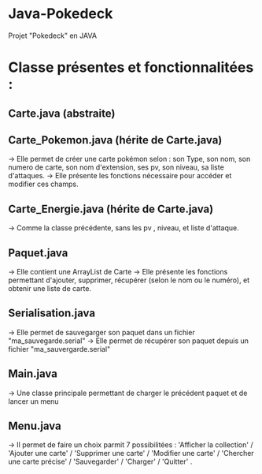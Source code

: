 # Java-Pokedeck
Projet "Pokedeck" en JAVA


# Classe présentes et fonctionnalitées : 

Carte.java (abstraite) 
-----------------------

Carte_Pokemon.java (hérite de Carte.java)
-------------------------------------------

  -> Elle permet de créer une carte pokémon selon : son Type, son nom, son numero de carte, son nom d'extension, ses pv, son niveau, sa liste d'attaques.
  -> Elle présente les fonctions nécessaire pour accéder et modifier ces champs.
  
Carte_Energie.java (hérite de Carte.java)
-------------------------------------------

  -> Comme la classe précédente, sans les pv , niveau, et liste d'attaque.

Paquet.java
-------------------------------------------

  -> Elle contient une ArrayList de Carte
  -> Elle présente les fonctions permettant d'ajouter, supprimer, récupérer (selon le nom ou le numéro), et obtenir une liste de carte.
  
Serialisation.java
-------------------------------------------

  -> Elle permet de sauvegarger son paquet dans un fichier "ma_sauvegarde.serial"
  -> Elle permet de récupérer son paquet depuis un fichier "ma_sauvergarde.serial"
 
 Main.java 
 -------------------------------------------
 
  -> Une classe principale permettant de charger le précédent paquet et de lancer un menu
  
  Menu.java
  ------------------------------------------
  
  -> Il permet de faire un choix parmit 7 possibilitées : 'Afficher la collection' / 'Ajouter une carte' / 'Supprimer une carte' / 'Modifier une carte' / 'Chercher une carte précise' / 'Sauvegarder' / 'Charger' / 'Quitter' .
  
 
